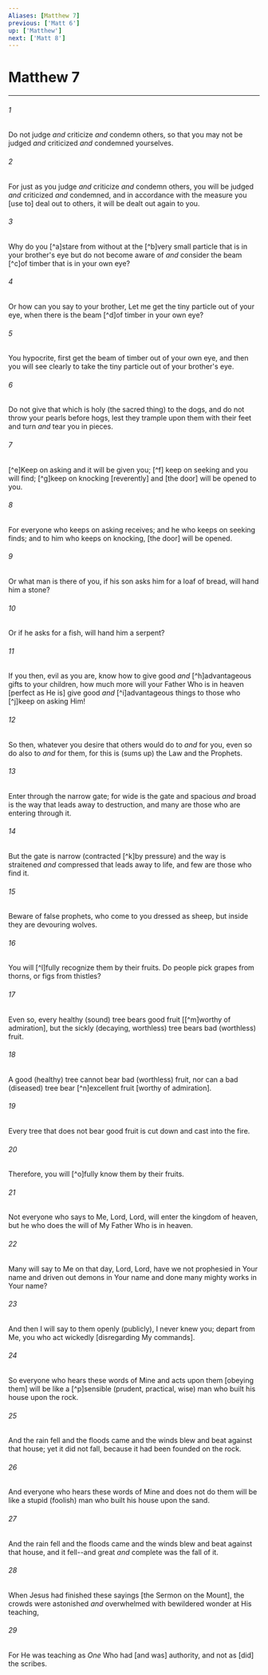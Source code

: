 ```yaml
---
Aliases: [Matthew 7]
previous: ['Matt 6']
up: ['Matthew']
next: ['Matt 8']
---
```

# Matthew 7

***














###### 1 






Do not judge _and_ criticize _and_ condemn others, so that you may not be judged _and_ criticized _and_ condemned yourselves. 













###### 2 






For just as you judge _and_ criticize _and_ condemn others, you will be judged _and_ criticized _and_ condemned, and in accordance with the measure you [use to] deal out to others, it will be dealt out again to you. 













###### 3 






Why do you [^a]stare from without at the [^b]very small particle that is in your brother's eye but do not become aware of _and_ consider the beam [^c]of timber that is in your own eye? 













###### 4 






Or how can you say to your brother, Let me get the tiny particle out of your eye, when there is the beam [^d]of timber in your own eye? 













###### 5 






You hypocrite, first get the beam of timber out of your own eye, and then you will see clearly to take the tiny particle out of your brother's eye. 













###### 6 






Do not give that which is holy (the sacred thing) to the dogs, and do not throw your pearls before hogs, lest they trample upon them with their feet and turn _and_ tear you in pieces. 













###### 7 






[^e]Keep on asking and it will be given you; [^f] keep on seeking and you will find; [^g]keep on knocking [reverently] and [the door] will be opened to you. 













###### 8 






For everyone who keeps on asking receives; and he who keeps on seeking finds; and to him who keeps on knocking, [the door] will be opened. 













###### 9 






Or what man is there of you, if his son asks him for a loaf of bread, will hand him a stone? 













###### 10 






Or if he asks for a fish, will hand him a serpent? 













###### 11 






If you then, evil as you are, know how to give good _and_ [^h]advantageous gifts to your children, how much more will your Father Who is in heaven [perfect as He is] give good _and_ [^i]advantageous things to those who [^j]keep on asking Him! 













###### 12 






So then, whatever you desire that others would do to _and_ for you, even so do also to _and_ for them, for this is (sums up) the Law and the Prophets. 













###### 13 






Enter through the narrow gate; for wide is the gate and spacious _and_ broad is the way that leads away to destruction, and many are those who are entering through it. 













###### 14 






But the gate is narrow (contracted [^k]by pressure) and the way is straitened _and_ compressed that leads away to life, and few are those who find it. 













###### 15 






Beware of false prophets, who come to you dressed as sheep, but inside they are devouring wolves. 













###### 16 






You will [^l]fully recognize them by their fruits. Do people pick grapes from thorns, or figs from thistles? 













###### 17 






Even so, every healthy (sound) tree bears good fruit [[^m]worthy of admiration], but the sickly (decaying, worthless) tree bears bad (worthless) fruit. 













###### 18 






A good (healthy) tree cannot bear bad (worthless) fruit, nor can a bad (diseased) tree bear [^n]excellent fruit [worthy of admiration]. 













###### 19 






Every tree that does not bear good fruit is cut down and cast into the fire. 













###### 20 






Therefore, you will [^o]fully know them by their fruits. 













###### 21 






Not everyone who says to Me, Lord, Lord, will enter the kingdom of heaven, but he who does the will of My Father Who is in heaven. 













###### 22 






Many will say to Me on that day, Lord, Lord, have we not prophesied in Your name and driven out demons in Your name and done many mighty works in Your name? 













###### 23 






And then I will say to them openly (publicly), I never knew you; depart from Me, you who act wickedly [disregarding My commands]. 













###### 24 






So everyone who hears these words of Mine and acts upon them [obeying them] will be like a [^p]sensible (prudent, practical, wise) man who built his house upon the rock. 













###### 25 






And the rain fell and the floods came and the winds blew and beat against that house; yet it did not fall, because it had been founded on the rock. 













###### 26 






And everyone who hears these words of Mine and does not do them will be like a stupid (foolish) man who built his house upon the sand. 













###### 27 






And the rain fell and the floods came and the winds blew and beat against that house, and it fell--and great _and_ complete was the fall of it. 













###### 28 






When Jesus had finished these sayings [the Sermon on the Mount], the crowds were astonished _and_ overwhelmed with bewildered wonder at His teaching, 













###### 29 






For He was teaching as _One_ Who had [and was] authority, and not as [did] the scribes.
